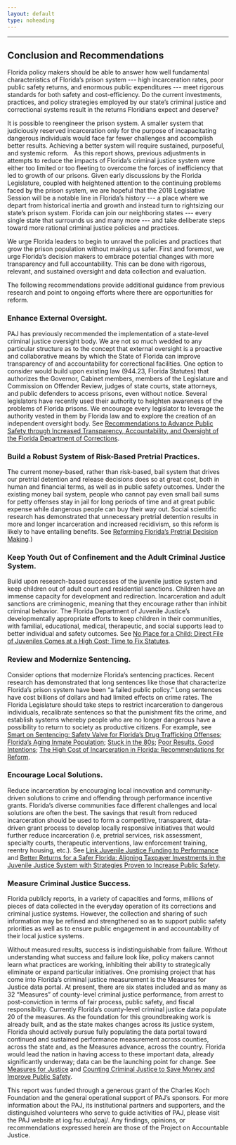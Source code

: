 ```yaml
---
layout: default
type: noheading
---
```


   <hr class="section-heading-spacer">
   <div class="clearfix"></div>

<h2 id="conclusion" class="offset">Conclusion and Recommendations</h2>

Florida policy makers should be able to answer how well fundamental characteristics of Florida’s prison system --- high incarceration rates, poor public safety returns, and enormous public expenditures --- meet rigorous standards for both safety and cost-efficiency.   Do the current investments, practices, and policy strategies employed by our state’s criminal justice and correctional systems result in the returns Floridians expect and deserve?

It is possible to reengineer the prison system. A smaller system that judiciously reserved incarceration only for the purpose of incapacitating dangerous individuals would face far fewer challenges and accomplish better results. Achieving a better system will require sustained, purposeful, and systemic reform.
 
As this report shows, previous adjustments in attempts to reduce the impacts of Florida’s criminal justice system were either too limited or too fleeting to overcome the forces of inefficiency that led to growth of our prisons. Given early discussions by the Florida Legislature, coupled with heightened attention to the continuing problems faced by the prison system, we are hopeful that the 2018 Legislative Session will be a notable line in Florida’s history --- a place where we depart from historical inertia and growth and instead turn to rightsizing our state’s prison system. Florida can join our neighboring states --- every single state that surrounds us and many more --- and take deliberate steps toward more rational criminal justice policies and practices.

We urge Florida leaders to begin to unravel the policies and practices that grow the prison population without making us safer. First and foremost, we urge Florida’s decision makers to embrace potential changes with more transparency and full accountability.  This can be done with rigorous, relevant, and sustained oversight and data collection and evaluation.

The following recommendations provide additional guidance from previous research and point to ongoing efforts where there are opportunities for reform.


### Enhance External Oversight.
PAJ has previously recommended the implementation of a state-level criminal justice oversight body. We are not so much wedded to any particular structure as to the concept that external oversight is a proactive and collaborative means by which the State of Florida can improve transparency of and accountability for correctional facilities. One option to consider would build upon existing law (944.23, Florida Statutes) that authorizes the Governor, Cabinet members, members of the Legislature and Commission on Offender Review, judges of state courts, state attorneys, and public defenders to access prisons, even without notice.  Several legislators have recently used their authority to heighten awareness of the problems of Florida prisons. We encourage every legislator to leverage the authority vested in them by Florida law and to explore the creation of an independent oversight body. See [Recommendations to Advance Public Safety through Increased Transparency, Accountability, and Oversight of the Florida Department of Corrections](http://iog.fsu.edu/paj/documents/Recommendations%20to%20Improve%20DOC%2011-12-14.pdf).


### Build a Robust System of Risk-Based Pretrial Practices.
The current money-based, rather than risk-based, bail system that drives our pretrial detention and release decisions does so at great cost, both in human and financial terms, as well as in public safety outcomes. Under the existing money bail system, people who cannot pay even small bail sums for petty offenses stay in jail for long periods of time and at great public expense while dangerous people can buy their way out. Social scientific research has demonstrated that unnecessary pretrial detention results in more and longer incarceration and increased recidivism, so this reform is likely to have entailing benefits. See [Reforming Florida’s Pretrial Decision Making](https://www.jamesmadison.org/library/docLib/Journal-Spr2017-ReformingFloridasPreTrialDecisionMaking.pdf).)

### Keep Youth Out of Confinement and the Adult Criminal Justice System.
Build upon research-based successes of the juvenile justice system and keep children out of adult court and residential sanctions.  Children have an immense capacity for development and redirection.  Incarceration and adult sanctions are criminogenic, meaning that they encourage rather than inhibit criminal behavior.  The Florida Department of Juvenile Justice’s developmentally appropriate efforts to keep children in their communities, with familial, educational, medical, therapeutic, and social supports lead to better individual and safety outcomes. See [No Place for a Child: Direct File of Juveniles Comes at a High Cost; Time to Fix Statutes](https://www.jamesmadison.org/Library/docLib/2016-Juvenile-Justice-Policy-Brief-21.pdf).

### Review and Modernize Sentencing.
Consider options that modernize Florida’s sentencing practices.  Recent research has demonstrated that long sentences like those that characterize Florida’s prison system have been “a failed public policy.” Long sentences have cost billions of dollars and had limited effects on crime rates. The Florida Legislature should take steps to restrict incarceration to dangerous individuals, recalibrate sentences so that the punishment fits the crime, and establish systems whereby people who are no longer dangerous have a possibility to return to society as productive citizens.  For example, see [Smart on Sentencing: Safety Valve for Florida’s Drug Trafficking Offenses](https://www.jamesmadison.org/library/docLib/PolicyBrief-MandatoryMinimums-v06-web.pdf); [Florida’s Aging Inmate Population](http://www.iog.fsu.edu/paj/documents/Florida%20Aging%20Prisoners%20March%2027%202015.pdf); [Stuck in the 80s](https://www.jamesmadison.org/publications/detail/stuck-in-the-80s); [Poor Results, Good Intentions](https://www.jamesmadison.org/publications/detail/poor-results-good-intentions); [The High Cost of Incarceration in Florida: Recommendations for Reform](http://reason.org/files/florida_prison_reform.pdf).

### Encourage Local Solutions.
Reduce incarceration by encouraging local innovation and community-driven solutions to crime and offending through performance incentive grants. Florida’s diverse communities face different challenges and local solutions are often the best. The savings that result from reduced incarceration should be used to form a competitive, transparent, data-driven grant process to develop locally responsive initiatives that would further reduce incarceration (i.e, pretrial services, risk assessment, specialty courts, therapeutic interventions, law enforcement training, reentry housing, etc.). See [Link Juvenile Justice Funding to Performance](http://iog.fsu.edu/paj/documents/JMI-Justice%20Funding%20to%20Performance%20Journal%20article.pdf) and [Better Returns for a Safer Florida: Aligning Taxpayer Investments in the Juvenile Justice System with Strategies Proven to Increase Public Safety](https://www.jamesmadison.org/library/doclib/BetterReturns20142.pdf).

### Measure Criminal Justice Success.
Florida publicly reports, in a variety of capacities and forms, millions of pieces of data collected in the everyday operation of its corrections and criminal justice systems.  However, the collection and sharing of such information may be refined and strengthened so as to support public safety priorities as well as to ensure public engagement in and accountability of their local justice systems.

Without measured results, success is indistinguishable from failure.  Without understanding what success and failure look like, policy makers cannot learn what practices are working, inhibiting their ability to strategically eliminate or expand particular initiatives. One promising project that has come into Florida’s criminal justice measurement is the Measures for Justice data portal.  At present, there are six states included and as many as 32 “Measures” of county-level criminal justice performance, from arrest to post-conviction in terms of fair process, public safety, and fiscal responsibility.  Currently Florida’s county-level criminal justice data populate 20 of the measures.  As the foundation for this groundbreaking work is already built, and as the state makes changes across its justice system, Florida should actively pursue fully populating the data portal toward continued and sustained performance measurement across counties, across the state and, as the Measures advance, across the country.   Florida would lead the nation in having access to these important data, already significantly underway; data can be the launching point for change. See [Measures for Justice](https://www.measuresforjustice.org/) and [Counting Criminal Justice to Save Money and Improve Public Safety](http://www.tbo.com/opinion/columns/column-counting-criminal-justice-to-save-money-and-improve-public-safety/2324906).

This report was funded through a generous grant of the Charles Koch Foundation and the general operational support of PAJ’s sponsors. For more information about the PAJ, its institutional partners and supporters, and the distinguished volunteers who serve to guide activities of PAJ, please visit the PAJ website at iog.fsu.edu/paj/.
Any findings, opinions, or recommendations expressed herein are those of the Project on Accountable Justice.
